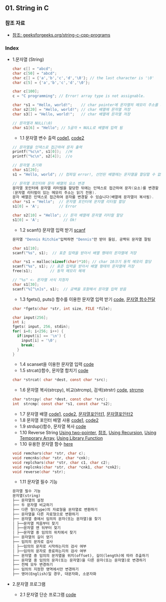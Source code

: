 
## 01. String in C
### 참조 자료
* [참조: geeksforgeeks.org/string-c-cpp-programs](https://www.geeksforgeeks.org/string-c-cpp-programs/)
### Index
* 1.문자열 (String)
  ```c
  char c[] = "abcd";
  char c[50] = "abcd";
  char c[] = {'a','b','c','d','\0'}; // the last character is '\0'
  char c[5] = {'a','b','c','d','\0'};
  
  char c[100];
  c = "C programming"; // Error! array type is not assignable.
  ```
  ```c
  char *s1 = "Hello, world!";    // char pointer에 문자열의 메모리 주소를 저장
  char s2[20] = "Hello, world!"; // char 배열에 문자열 저장
  char s3[] = "Hello, world!";   // char 배열에 문자열 저장

  // 문자열과 NULL(\0)
  char s1[6] = "Hello"; // 5글자 + NULL로 배열에 입력 됨
  ```
  
  *  1.1 문자열 변수 출력 [code1](https://github.com/csbyun-data/C-Pro/blob/main/chap01/String_in_C/String_output1.c), [code2](https://github.com/csbyun-data/C-Pro/blob/main/chap01/String_in_C/String_output2.c)
  ```c
  // 문자열을 인덱스로 접근하여 문자 출력
  printf("%c\n", s1[0]);  //H
  printf("%c\n", s2[4]);  //o
  ```
  ```c
  // 문자열 초기화
  char s1[20];
  s1 = "Hello, world"; // 컴파일 error!, 선언된 배열에는 문자열을 할당할 수 없음
  
  // 문자열 포인터와 문자 배열의 요소 변경
  문자열 포인터에 문자열 리터럴을 할당한 뒤에는 인덱스로 접근하여 문자(요소)를 변경할 수 없음
  (문자열 리터럴이 있는 메모리 주소는 읽기 전용).
  문자 배열은 인덱스로 접근하여 문자를 변경할 수 있습니다(배열에 문자열이 복사됨).
  char *s1 = "Hello";  // 문자열 포인터에 문자열 리터럴 할당
  s1[0] = 'A';         // Error

  char s2[10] = "Hello"; // 문자 배열에 문자열 리터럴 할당
  s1[0] = 'A';           // Ok!
  ```
  
  *  1.2 scanf() 문자열 입력 받기 [scanf](https://github.com/csbyun-data/C-Pro/blob/main/chap01/String_in_C/String_input1.c)
  ```c
  문자열 "Dennis Ritchie"입력하면 "Dennis"만 받아 들임, 공백뒤 문자열 잘림
  ```
  ```c
  char s1[10];
  scanf("%s", s1);  // 표준 입력을 받아서 배열 행태의 문자열에 저장

  char *s1 = malloc(sizeof(char)*10); // char 10크기 동적 메모리 할당
  scanf("%s", s1); // 표준 입력을 받아서 배열 형태의 문자열에 저장
  free(s1);        // 동적 메모리 해제

  // "%s" <- 문자열 서식 지정자
  char s1[30];
  scanf("%[^\n]s", s1);  // 공백을 포함해서 문자열 입력 받음
  ```
  *  1.3 fgets(), puts() 함수를 이용한 문자열 입력 받기 [code](https://github.com/csbyun-data/C-Pro/blob/main/chap01/String_in_C/String_gets1.c), [문자열 함수전달](https://github.com/csbyun-data/C-Pro/blob/main/chap01/String_in_C/Passing_String1.c)
  ```c
  char *fgets(char *str, int size, FILE *file);

  char input(256];
  int i;
  fgets( input, 256, stdin);
  for( i=0; i<256; i++) {
    if(input[i] == '\n') {
      input[i] = '\0';
      break;
    }
  }
  ```
  *  1.4 scanset을 이용한 문자열 입력 [code](https://github.com/csbyun-data/C-Pro/blob/main/chap01/String_in_C/String_scanset1.c)
  *  1.5 strcat()함수, 문자열 합치기 [code](https://github.com/csbyun-data/C-Pro/blob/main/chap01/String_in_C/String_strcat1.c)
  ```c
  char *strcat( char *dest, const char *src);
  ```
  *  1.6 문자열 복사(strcpy), 비교(strcmp), 검색(strstr) [code](https://github.com/csbyun-data/C-Pro/blob/main/chap01/String_in_C/String_func1.c), [strcmp](https://github.com/csbyun-data/C-Pro/blob/main/chap01/String_in_C/String_strcmp1.c)
  ```c
  char *strcpy( char *dest, const char *src);
  int  strcmp( const char *s1, const char *s2);
  ```
  *  1.7 문자열 배열 [code1](https://github.com/csbyun-data/C-Pro/blob/main/chap01/String_in_C/String_array1.c), [code2](https://github.com/csbyun-data/C-Pro/blob/main/chap01/String_in_C/String_array2.c), [문자열포인터1](https://github.com/csbyun-data/C-Pro/blob/main/chap01/String_in_C/String_array3.c), [문자열포인터2](https://github.com/csbyun-data/C-Pro/blob/main/chap01/String_in_C/String_array4.c)
  *  1.8 문자열 포인터 배열 사용 [code1](https://github.com/csbyun-data/C-Pro/blob/main/chap01/String_in_C/String_parray1.c), [code2](https://github.com/csbyun-data/C-Pro/blob/main/chap01/String_in_C/String_parray2.c)
  *  1.9 strdup()함수, 문자열 복사 [code](https://github.com/csbyun-data/C-Pro/blob/main/chap01/String_in_C/String_strdup1.c)
  *  1.10 Reverse String [Using two-pointer](https://github.com/csbyun-data/C-Pro/blob/main/chap01/String_in_C/Reverse_String.c), [참조](https://www.geeksforgeeks.org/reverse-string-in-c/), [Using Recursion](https://github.com/csbyun-data/C-Pro/blob/main/chap01/String_in_C/Reverse_String2.c), [Using Temporary Array](https://github.com/csbyun-data/C-Pro/blob/main/chap01/String_in_C/Reverse_String3.c), [Using Library Function](https://github.com/csbyun-data/C-Pro/blob/main/chap01/String_in_C/Reverse_String4.c)
  *  1.10 유용한 문자열 함수 [here](https://github.com/csbyun-data/C-Pro/blob/main/chap01/String_in_C/Useful_string_function.c)
  ```c
  void remchars(char *str, char c);
  void remcnks(char *str, char *cnk);
  void replchars(char *str, char c1, char c2);
  void replcnks(char *str, char *cnk1, char *cnk2);
  void reverse(char *str);
  ```
  * 1.11 문자열 필수 기능
  ```txt
  문자열 필수 기능
  문자열(string)
  ├── 문자열의 설정
  ├── 두 문자열 비교하기
  ├── 다른 형(type)의 자료형을 문자열로 변환하기
  ├── 문자열을 다른 자료형으로 변환하기
  ├── 문자열 중에서 임의의 문자(또는 문자열)을 찾기
  │ ├──문자열 처음부터 찾기
  │ ├──문자열 맨 뒤부터 찾기
  │ ├──문자열 중 임의의 위치에서 찾기
  ├── 문자열의 길이 얻기
  ├── 임의의 문자로 검사
  │ ├──임의의 문자로 시작하는지의 검사 여부
  │ ├──임의의 문자로 종료하는지의 검사 여부
  ├── 문자열 중 임의의 문자열을 위치(offset), 길이(length)에 따라 추출하기
  ├── 문자열 중 임의의 문자(또는 문자열)을 다른 문자(또는 문자열)로 변경하기
  ├── 전체 모두 변경하기
  ├── 임의의 지정한 영역에서만 변경하기
  ├── 영어(English)일 경우, 대문자화, 소문자화
  ```

* 2.문자열 프로그램
  * 2.1 문자열 단순 프로그램 [code](https://github.com/csbyun-data/C-Pro/blob/main/chap01/String_in_C/Small_Program1.c)
  


